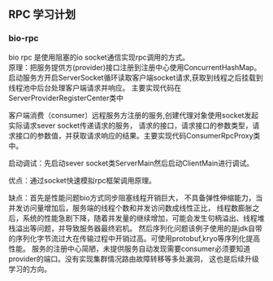 ## RPC 学习计划

### bio-rpc 
bio rpc 是使用阻塞的io socket通信实现rpc调用的方式。</br>
原理：把服务提供方(provider)接口注册到注册中心使用ConcurrentHashMap。</br>
启动服务方开启ServerSocket循环读取客户端socket请求,获取到线程之后挂载到线程池中后台处理客户端请求并响应。
主要实现代码在ServerProviderRegisterCenter类中</p>
客户端消费（consumer）远程服务方注册的服务,创建代理对象使用socket发起实际请求sever socket传递请求的服务，
请求的接口，请求接口的参数类型，请求接口的参数值，并获取请求响应的结果。主要实现代码ConsumerRpcProxy类中。</p>
  
启动调试：先启动sever socket类ServerMain然后启动ClientMain进行调试。</br>
  
优点：通过socket快速模拟rpc框架调用原理。</br>

缺点：首先是性能问题bio方式同步阻塞线程开销巨大，
不具备弹性伸缩能力，当并发访问量增加后，服务端的线程个数和并发访问数成线性正比，
线程数膨胀之后，系统的性能急剧下降，随着并发量的继续增加，可能会发生句柄溢出、线程堆栈溢出等问题，并导致服务器最终宕机。
然后序列化问题该例子使用的是jdk自带的序列化字节流过大在传输过程中开销过高。可使用protobuf,kryo等序列化提高性能。
服务的注册中心简陋，未提供服务自动发现需要consumer必须要知道provider的端口。没有实现集群情况路由故障转移等多处漏洞，
这也是后续升级学习的方向。</br>